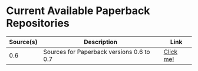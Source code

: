 # Current Available Paperback Repositories

| Source(s) | Description | Link |
| ---       | ---         | ---  |
| 0.6 | Sources for Paperback versions 0.6 to 0.7 | [Click me!](https://hackpc.github.io/hackpc-extensions/0.8) |

